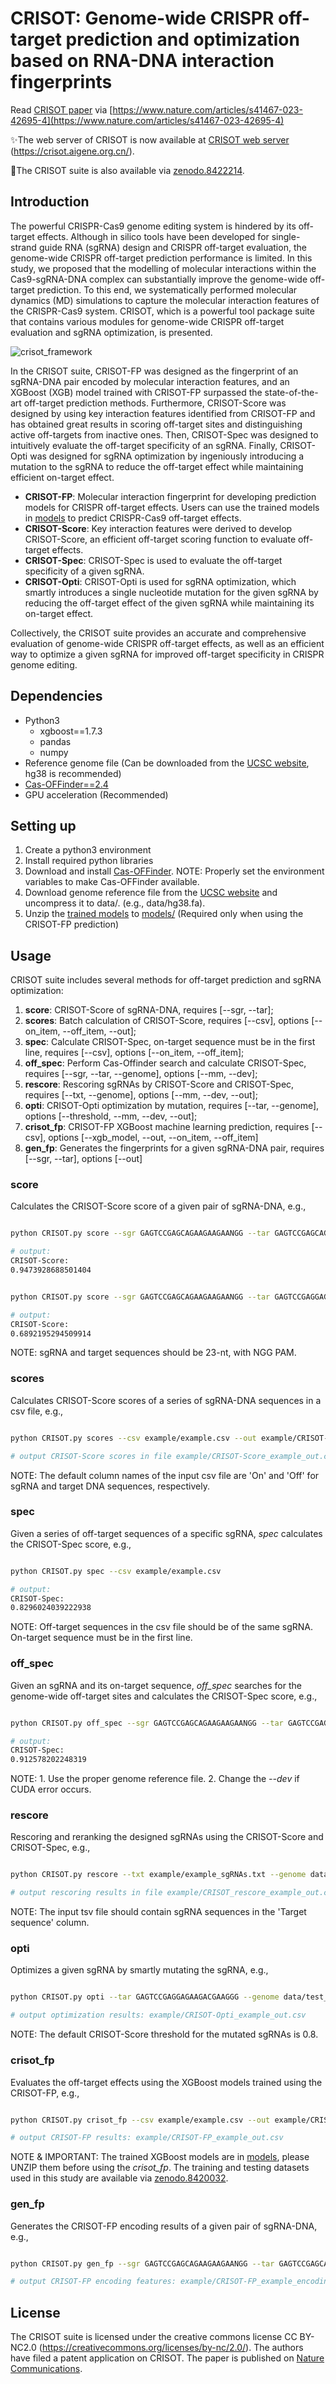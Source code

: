 # CRISOT: Genome-wide CRISPR off-target prediction and optimization based on RNA-DNA interaction fingerprints

Read [CRISOT paper](https://www.nature.com/articles/s41467-023-42695-4) via [https://www.nature.com/articles/s41467-023-42695-4](https://www.nature.com/articles/s41467-023-42695-4)

✨The web server of CRISOT is now available at [CRISOT web server](https://crisot.aigene.org.cn/) (https://crisot.aigene.org.cn/).

🚗The CRISOT suite is also available via [zenodo.8422214](https://doi.org/10.5281/zenodo.8422214).


## Introduction

The powerful CRISPR-Cas9 genome editing system is hindered by its off-target effects. Although in silico tools have been developed for single-strand guide RNA (sgRNA) design and CRISPR off-target evaluation, the genome-wide CRISPR off-target prediction performance is limited. In this study, we proposed that the modelling of molecular interactions within the Cas9-sgRNA-DNA complex can substantially improve the genome-wide off-target prediction. To this end, we systematically performed molecular dynamics (MD) simulations to capture the molecular interaction features of the CRISPR-Cas9 system. CRISOT, which is a powerful tool package suite that contains various modules for genome-wide CRISPR off-target evaluation and sgRNA optimization, is presented.

![crisot_framework](crisot_framework.png)

In the CRISOT suite, CRISOT-FP was designed as the fingerprint of an sgRNA-DNA pair encoded by molecular interaction features, and an XGBoost (XGB) model trained with CRISOT-FP surpassed the state-of-the-art off-target prediction methods. Furthermore, CRISOT-Score was designed by using key interaction features identified from CRISOT-FP and has obtained great results in scoring off-target sites and distinguishing active off-targets from inactive ones. Then, CRISOT-Spec was designed to intuitively evaluate the off-target specificity of an sgRNA. Finally, CRISOT-Opti was designed for sgRNA optimization by ingeniously introducing a mutation to the sgRNA to reduce the off-target effect while maintaining efficient on-target effect.

* **CRISOT-FP**: Molecular interaction fingerprint for developing prediction models for CRISPR off-target effects. Users can use the trained models in [models](models) to predict CRISPR-Cas9 off-target effects.
* **CRISOT-Score**: Key interaction features were derived to develop CRISOT-Score, an efficient off-target scoring function to evaluate off-target effects.
* **CRISOT-Spec**: CRISOT-Spec is used to evaluate the off-target specificity of a given sgRNA.
* **CRISOT-Opti**: CRISOT-Opti is used for sgRNA optimization, which smartly introduces a single nucleotide mutation for the given sgRNA by reducing the off-target effect of the given sgRNA while maintaining its on-target effect.

Collectively, the CRISOT suite provides an accurate and comprehensive evaluation of genome-wide CRISPR off-target effects, as well as an efficient way to optimize a given sgRNA for improved off-target specificity in CRISPR genome editing.

## Dependencies

* Python3
  * xgboost==1.7.3
  * pandas
  * numpy
* Reference genome file (Can be downloaded from the [UCSC website](https://hgdownload.soe.ucsc.edu/downloads.html), hg38 is recommended)
* [Cas-OFFinder==2.4](http://www.rgenome.net/cas-offinder/portable)
* GPU acceleration (Recommended)

## Setting up

1. Create a python3 environment
2. Install required python libraries
3. Download and install [Cas-OFFinder](http://www.rgenome.net/cas-offinder/portable). NOTE: Properly set the environment variables to make Cas-OFFinder available.
4. Download genome reference file from the [UCSC website](https://hgdownload.soe.ucsc.edu/downloads.html) and uncompress it to data/. (e.g., data/hg38.fa).
5. Unzip the [trained models](models/trained_models.zip) to [models/](models/) (Required only when using the CRISOT-FP prediction)

## Usage

CRISOT suite includes several methods for off-target prediction and sgRNA optimization:

1. **score**: CRISOT-Score of sgRNA-DNA, requires [--sgr, --tar];
2. **scores**: Batch calculation of CRISOT-Score, requires [--csv], options [--on_item, --off_item, --out];
3. **spec**: Calculate CRISOT-Spec, on-target sequence must be in the first line, requires [--csv], options [--on_item, --off_item];
4. **off_spec**: Perform Cas-Offinder search and calculate CRISOT-Spec, requires [--sgr, --tar, --genome], options [--mm, --dev];
5. **rescore**: Rescoring sgRNAs by CRISOT-Score and CRISOT-Spec, requires [--txt, --genome], options [--mm, --dev, --out];
6. **opti**: CRISOT-Opti optimization by mutation, requires [--tar, --genome], options [--threshold, --mm, --dev, --out];
7. **crisot_fp**: CRISOT-FP XGBoost machine learning prediction, requires [--csv], options [--xgb_model, --out, --on_item, --off_item]
8. **gen_fp**: Generates the fingerprints for a given sgRNA-DNA pair, requires [--sgr, --tar], options [--out]

### score

Calculates the CRISOT-Score score of a given pair of sgRNA-DNA, e.g.,

```bash

python CRISOT.py score --sgr GAGTCCGAGCAGAAGAAGAANGG --tar GAGTCCGAGCAGAAGAAGAANGG

# output:
CRISOT-Score: 
0.9473928688501404
```

```bash

python CRISOT.py score --sgr GAGTCCGAGCAGAAGAAGAANGG --tar GAGTCCGAGGAGAAGACGAAGGG

# output:
CRISOT-Score: 
0.6892195294509914

```

NOTE: sgRNA and target sequences should be 23-nt, with NGG PAM.

### scores

Calculates CRISOT-Score scores of a series of sgRNA-DNA sequences in a csv file, e.g.,

```bash

python CRISOT.py scores --csv example/example.csv --out example/CRISOT-Score_example_out.csv

# output CRISOT-Score scores in file example/CRISOT-Score_example_out.csv

```

NOTE: The default column names of the input csv file are 'On' and 'Off' for sgRNA and target DNA sequences, respectively.

### spec

Given a series of off-target sequences of a specific sgRNA, *spec* calculates the CRISOT-Spec score, e.g.,

```bash

python CRISOT.py spec --csv example/example.csv

# output:
CRISOT-Spec: 
0.8296024039222938

```

NOTE: Off-target sequences in the csv file should be of the same sgRNA. On-target sequence must be in the first line.

### off_spec

Given an sgRNA and its on-target sequence, *off_spec* searches for the genome-wide off-target sites and calculates the CRISOT-Spec score, e.g.,

```bash

python CRISOT.py off_spec --sgr GAGTCCGAGCAGAAGAAGAANGG --tar GAGTCCGAGCAGAAGAAGAAGGG --genome data/test_genome.fa

# output:
CRISOT-Spec: 
0.912578202248319

```

NOTE: 1. Use the proper genome reference file. 2. Change the *--dev* if CUDA error occurs.

### rescore

Rescoring and reranking the designed sgRNAs using the CRISOT-Score and CRISOT-Spec, e.g.,

```bash

python CRISOT.py rescore --txt example/example_sgRNAs.txt --genome data/test_genome.fa --out example/CRISOT_rescore_example_out.csv

# output rescoring results in file example/CRISOT_rescore_example_out.csv

```

NOTE: The input tsv file should contain sgRNA sequences in the 'Target sequence' column.

### opti

Optimizes a given sgRNA by smartly mutating the sgRNA, e.g.,

```bash

python CRISOT.py opti --tar GAGTCCGAGGAGAAGACGAAGGG --genome data/test_genome.fa --out example/CRISOT-Opti_example_out.csv

# output optimization results: example/CRISOT-Opti_example_out.csv

```

NOTE: The default CRISOT-Score threshold for the mutated sgRNAs is 0.8.

### crisot_fp

Evaluates the off-target effects using the XGBoost models trained using the CRISOT-FP, e.g.,

```bash

python CRISOT.py crisot_fp --csv example/example.csv --out example/CRISOT-FP_example_out.csv

# output CRISOT-FP results: example/CRISOT-FP_example_out.csv

```

NOTE & IMPORTANT: The trained XGBoost models are in [models](models/), please UNZIP them before using the *crisot_fp*.
The training and testing datasets used in this study are available via [zenodo.8420032](https://doi.org/10.5281/zenodo.8420032).

### gen_fp

Generates the CRISOT-FP encoding results of a given pair of sgRNA-DNA, e.g.,

```bash

python CRISOT.py gen_fp --sgr GAGTCCGAGCAGAAGAAGAANGG --tar GAGTCCGAGCAGAAGAAGAANGG --out example/CRISOT-FP_example_encoding.csv

# output CRISOT-FP encoding features: example/CRISOT-FP_example_encoding.csv

```

## License

The CRISOT suite is licensed under the creative commons license CC BY-NC2.0 (https://creativecommons.org/licenses/by-nc/2.0/).
The authors have filed a patent application on CRISOT.
The paper is published on [Nature Communications](https://www.nature.com/articles/s41467-023-42695-4).
